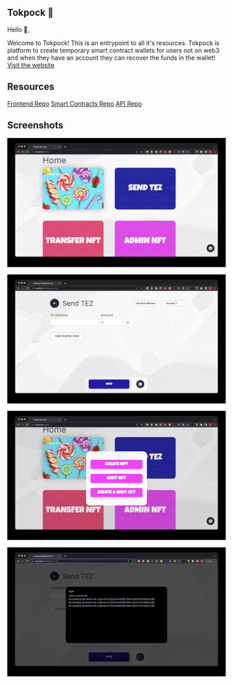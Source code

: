 ## Tokpock 💸

Hello 👋,

Welcome to Tokpock! This is an entrypoint to all it's resources.
Tokpock is platform to create temporary smart contract wallets for users not on web3 and when they have an account they can recover the funds in the wallet! [Visit the website]()

## Resources

[Frontend Repo](https://github.com/ayocodes/tokpock--frontend)
[Smart Contracts Repo](https://github.com/ayocodes/tokpock--smartcontracts)
[API Repo](https://github.com/ayocodes/tokpock--api)

## Screenshots

![Alt text](screenshots/screenshot1.jpg?raw=true "1")

![Alt text](screenshots/screenshot2.jpg?raw=true "2")

![Alt text](screenshots/screenshot3.jpg?raw=true "3")

![Alt text](screenshots/screenshot4.jpg?raw=true "4")
